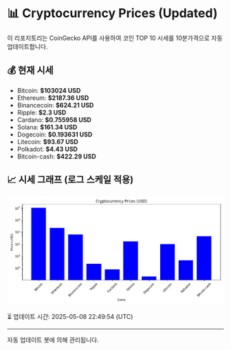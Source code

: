 
# 📊 Cryptocurrency Prices (Updated)

이 리포지토리는 CoinGecko API를 사용하여 코인 TOP 10 시세를 10분가격으로 자동 업데이트합니다.

## 💰 현재 시세
- Bitcoin: **$103024 USD**
- Ethereum: **$2187.36 USD**
- Binancecoin: **$624.21 USD**
- Ripple: **$2.3 USD**
- Cardano: **$0.755958 USD**
- Solana: **$161.34 USD**
- Dogecoin: **$0.193631 USD**
- Litecoin: **$93.67 USD**
- Polkadot: **$4.43 USD**
- Bitcoin-cash: **$422.29 USD**

## 📈 시세 그래프 (로그 스케일 적용)
![Crypto Prices](crypto_prices.png)

⏳ 업데이트 시간: 2025-05-08 22:49:54 (UTC)

---
자동 업데이트 봇에 의해 관리됩니다.
